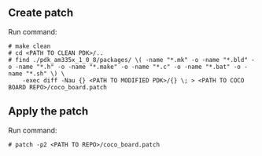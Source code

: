 ## Create patch

Run command:
```
# make clean
# cd <PATH TO CLEAN PDK>/..
# find ./pdk_am335x_1_0_8/packages/ \( -name "*.mk" -o -name "*.bld" -o -name "*.h" -o -name "*.make" -o -name "*.c" -o -name "*.bat" -o -name "*.sh" \) \
	-exec diff -Nau {} <PATH TO MODIFIED PDK>/{} \; > <PATH TO COCO BOARD REPO>/coco_board.patch
```

## Apply the patch

Run command:
```
# patch -p2 <PATH TO REPO>/coco_board.patch 
```
